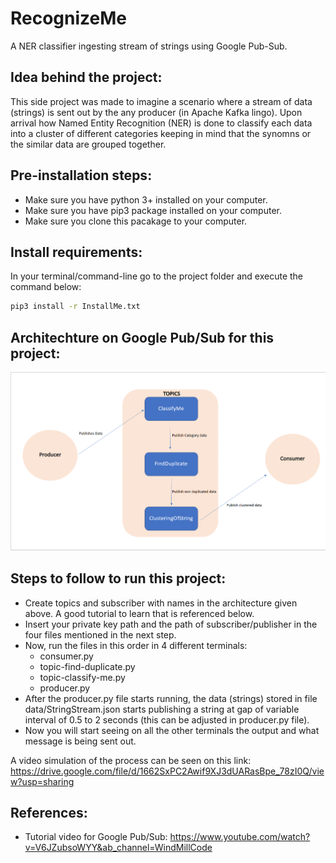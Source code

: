 # RecognizeMe
A NER classifier ingesting stream of strings using Google Pub-Sub. 

## Idea behind the project:
This side project was made to imagine a scenario where a stream of data (strings) is sent out by the any producer (in Apache Kafka lingo). Upon arrival how Named Entity Recognition (NER) is done to classify each data into a cluster of different categories keeping in mind that the synomns or the similar data are grouped together.

## Pre-installation steps:
- Make sure you have python 3+ installed on your computer.
- Make sure you have pip3 package installed on your computer.
- Make sure you clone this pacakage to your computer.

## Install requirements: 
In your terminal/command-line go to the project folder and execute the command below:
```bash
pip3 install -r InstallMe.txt 
```

## Architechture on Google Pub/Sub for this project:

![Architechture on Google Pub/Sub for this project](https://github.com/rohilrg/RecognizeMe/blob/main/images/recognizeme_project.png)
## Steps to follow to run this project:
- Create topics and subscriber with names in the architecture given above. A good tutorial to learn that is referenced below.
- Insert your private key path and the path of subscriber/publisher in the four files mentioned in the next step.
- Now, run the files in this order in 4 different terminals:
  - consumer.py 
  - topic-find-duplicate.py
  - topic-classify-me.py
  - producer.py
- After the producer.py file starts running, the data (strings) stored in file data/StringStream.json starts publishing a string at gap of variable interval of 0.5 to 2 seconds (this can be adjusted in producer.py file).
- Now you will start seeing on all the other terminals the output and what message is being sent out. 

A video simulation of the process can be seen on this link:
https://drive.google.com/file/d/1662SxPC2Awif9XJ3dUARasBpe_78zI0Q/view?usp=sharing

## References:
- Tutorial video for Google Pub/Sub: https://www.youtube.com/watch?v=V6JZubsoWYY&ab_channel=WindMillCode
